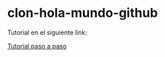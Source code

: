 # clon-hola-mundo-github

Tutorial en el siguiente link:

<a href="https://edwintorresdev.notion.site/Practica-01-6e3f072901a64806967655a7fc2305e9" target="_blank">Tutorial paso a paso</a>
